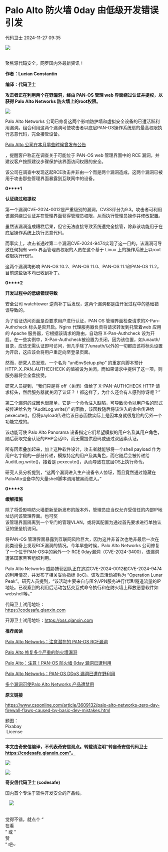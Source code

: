 #  Palo Alto 防火墙 0day 由低级开发错误引发   
 代码卫士   2024-11-27 09:35  
  
![](https://mmbiz.qpic.cn/mmbiz_gif/Az5ZsrEic9ot90z9etZLlU7OTaPOdibteeibJMMmbwc29aJlDOmUicibIRoLdcuEQjtHQ2qjVtZBt0M5eVbYoQzlHiaw/640?wx_fmt=gif "")  
  
   
聚焦源代码安全，网罗国内外最新资讯！  
  
**作者：Lucian Constantin**  
  
**编译：代码卫士**  
  
**攻击者正在利用两个在野漏洞，经由 PAN-OS 管理 web 界面绕过认证并提权，以获得 Palo Alto Networks 防火墙上的root权限。**  
  
  
![](https://mmbiz.qpic.cn/mmbiz_png/oBANLWYScMRpkFZpBQfl02AnNia2QQCFc0hROv47rYJoQw4kmwRjCO1CBKCvLaPSpUGRYsY5D87odXzqIibOn0tw/640?wx_fmt=png&from=appmsg "")  
  
  
Palo Alto Networks 公司已修复这两个影响防护墙和虚拟安全设备的已遭活跃利用漏洞。组合利用这两个漏洞可使攻击者以底层PAN-OS操作系统扇的最高权限执行恶意代码，完全接管设备。  
  
[Palo Alto 公司在本月早些时候曾发布公告](https://mp.weixin.qq.com/s?__biz=MzI2NTg4OTc5Nw==&mid=2247521440&idx=1&sn=3bf8ff26ce74c0c7fbfeb2701a773a5f&scene=21#wechat_redirect)  
  
，提醒客户称正在调查关于可能位于 PAN-OS web 管理界面中的 RCE 漏洞，并建议客户按照建议步骤保护该界面访问权限的安全。  
  
该公司在调查中发现这起RCE攻击并非由一个而是两个漏洞造成，这两个漏洞已被用于攻击那些管理界面暴露到互联网中的设备。  
  
  
**0****1**  
  
**认证绕过和提权**  
  
  
  
第一个漏洞CVE-2024-0012是严重级别的漏洞，CVSS评分为9.3。攻击者可利用该漏洞绕过认证并在管理界面获得管理员权限，从而执行管理员操作并修改配置。  
  
虽然该漏洞造成糟糕后果，但它无法直接导致系统遭完全接管，除非该功能用于在底层操作系统上执行恶意代码。  
  
而事实上，攻击者通过第二个漏洞CVE-2024-9474实现了这一目的。该漏洞可导致任何拥有 web 界面管理员权限的人员在这个基于 Linux 上的操作系统上以root权限执行代码。  
  
这两个漏洞均影响 PAN-OS 10.2、PAN-OS 11.0、PAN-OS 11.1和PAN-OS 11.2，目前这些版本均已收到补丁。  
  
  
**0****2**  
  
**开发过程中的低级错误导致**  
  
  
  
安全公司 watchtower 逆向补丁后发现，这两个漏洞都是由开发过程中的基础错误导致的。  
  
为了验证访问页面是否要求用户进行认证，PAN OS 管理界面检查请求的X-Pan-Authcheck 标头是否开启。Nginx 代理服务器负责将请求转发到托管着web 应用的 Apache 服务器，它根据该请求的路由，自动将 X-Pan-Authcheck 设为开启。在一些实例中，X-Pan-Authcheck被设置为关闭，因为该位置，如/unauth/目录，应该无需认证即可访问，但几乎除了/unauth/以外的一切都应该将标头设置为开启，这应该会将用户重定向至登录页面。  
  
然而，研究人员发现，一个名为 “uniEnvSetup.php” 的重定向脚本预计 HTTP_X_PAN_AUTHECHECK 的值被设为关闭，而如果请求中提供了这一项，则服务器将会全盘接受。  
  
研究人员提到，“我们只是将 off（关闭）值给了 X-PAN-AUTHCHECK HTTP 请求标头，然后服务器就关闭了认证？！都这样了，为什么还会有人感到惊讶呢？”  
  
第二个漏洞的成因也很简单，它是一个命令注入缺陷，可导致命令以用户名的形式被传递给名为 “AuditLog.write()” 的函数，该函数随后将该注入的命令传递给 pexecute()。但将payload传递给该日志函数实际上是因本身就很危险的另外一个功能完成的。  
  
该功能可使 Palo Alto Panorama 设备指定它们希望模拟的用户名及其用户角色，随后获取完全认证的PHP会话ID，而无需提供密码或通过双因素认证。  
  
所有因素叠加起来，加上这种软件设计，攻击者就能够将一个shell payload 作为用户名字段的一部分传递，模拟特定的用户及其角色，而它随后会被传递给 AuditLog.write()，接着是 pexecute()，从而导致在底层OS上执行命令。  
  
研究人员分析提到，“这两个漏洞进入生产设备令人惊讶，而且竟然通过隐藏在PaloAlto设备中的大量shell脚本调用被黑而进入。”  
  
  
**0****3**  
  
**缓解措施**  
  
  
  
除了将受影响防火墙更新至新发布的版本外，管理员应当仅允许受信任的内部IP地址访问该管理界面。也可奖  
该管理界面隔离到一个专门的管理VLAN，或将其配置为通过首先要求进行单独认证的堡垒机访问。  
  
将PAN-OS 管理界面暴露到互联网风险巨大，因为这并非首次也绝非最后一次在此类设备上发现RCE漏洞的情况。今年早些时候，Palo Alto Networks 公司修复了一个位于PAN-OS中的另外一个 RCE 0day漏洞（CVE-2024-3400），该漏洞遭某国家黑客组织利用。  
  
Palo Alto Networks 威胁捕获团队正在追踪CVE-2024-0012和CVE-2024-9474的利用情况，并发布了相关妥协指标 (IoC)。该攻击活动被称为 “Operation Lunar Peak”。研究人员提到，“该活动主要来自与匿名VPN服务进行代理/隧道流量的IP地址。已观察到的利用后活动包括交互式命令执行和在防火墙上释放恶意软件如 webshell等。”  
  
  
代码卫士试用地址：  
https://codesafe.qianxin.com  
  
开源卫士试用地址：https://oss.qianxin.com  
  
  
  
  
  
  
  
  
  
  
  
  
  
  
**推荐阅读**  
  
[Palo Alto Networks：注意潜在的 PAN-OS RCE漏洞](https://mp.weixin.qq.com/s?__biz=MzI2NTg4OTc5Nw==&mid=2247521440&idx=1&sn=3bf8ff26ce74c0c7fbfeb2701a773a5f&scene=21#wechat_redirect)  
  
  
[Palo Alto 修复多个严重的防火墙漏洞](https://mp.weixin.qq.com/s?__biz=MzI2NTg4OTc5Nw==&mid=2247521075&idx=1&sn=2987012f618a751eabf08e620add0615&scene=21#wechat_redirect)  
  
  
[Palo Alto：注意！PAN-OS 防火墙 0day 漏洞已遭利用](https://mp.weixin.qq.com/s?__biz=MzI2NTg4OTc5Nw==&mid=2247519289&idx=1&sn=86e226003b5da9dd0d6867f4b45fcb1a&scene=21#wechat_redirect)  
  
  
[Palo Alto Networks：PAN-OS DDoS 漏洞已遭在野利用](https://mp.weixin.qq.com/s?__biz=MzI2NTg4OTc5Nw==&mid=2247513567&idx=1&sn=181b3bb7e1b34dc9dd67bfde798f4c7d&scene=21#wechat_redirect)  
  
  
[多个漏洞可使Palo Alto Networks 产品遭禁用](https://mp.weixin.qq.com/s?__biz=MzI2NTg4OTc5Nw==&mid=2247511385&idx=2&sn=fc66fda5f3b538000c0534ed4e79a6b7&scene=21#wechat_redirect)  
  
  
  
  
  
**原文链接**  
  
  
https://www.csoonline.com/article/3609132/palo-alto-networks-zero-day-firewall-flaws-caused-by-basic-dev-mistakes.html  
  
  
题图：  
Pixabay  
 License  
  
****  
**本文由奇安信编译，不代表奇安信观点。转载请注明“转自奇安信代码卫士 https://codesafe.qianxin.com”。**  
  
  
  
  
![](https://mmbiz.qpic.cn/mmbiz_jpg/oBANLWYScMSf7nNLWrJL6dkJp7RB8Kl4zxU9ibnQjuvo4VoZ5ic9Q91K3WshWzqEybcroVEOQpgYfx1uYgwJhlFQ/640?wx_fmt=jpeg "")  
  
![](https://mmbiz.qpic.cn/mmbiz_jpg/oBANLWYScMSN5sfviaCuvYQccJZlrr64sRlvcbdWjDic9mPQ8mBBFDCKP6VibiaNE1kDVuoIOiaIVRoTjSsSftGC8gw/640?wx_fmt=jpeg "")  
  
**奇安信代码卫士 (codesafe)**  
  
国内首个专注于软件开发安全的产品线。  
  
   ![](https://mmbiz.qpic.cn/mmbiz_gif/oBANLWYScMQ5iciaeKS21icDIWSVd0M9zEhicFK0rbCJOrgpc09iaH6nvqvsIdckDfxH2K4tu9CvPJgSf7XhGHJwVyQ/640?wx_fmt=gif "")  
  
   
觉得不错，就点个 “  
在看  
” 或 "  
赞  
” 吧~  
  
